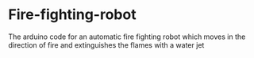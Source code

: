 # Fire-fighting-robot
The arduino code for an automatic fire fighting robot which moves in the direction of fire and extinguishes the flames with a water jet
